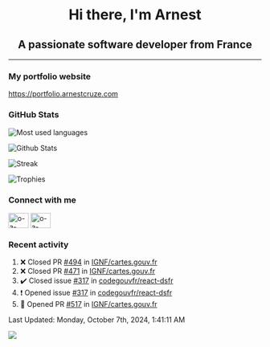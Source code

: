 <h1 align="center">Hi there, I'm Arnest</h1>
<h2 align="center">A passionate software developer from France</h2>

---

### My portfolio website

https://portfolio.arnestcruze.com

### GitHub Stats

![Most used languages](https://github-readme-stats.vercel.app/api/top-langs/?username=ocruze&langs_count=10&layout=compact&hide=tsql)

![Github Stats](https://github-readme-stats.vercel.app/api?username=ocruze&count_private=true&show_icons=true&title_color=fff&text_color=fff&bg_color=30,36d1dc,904e95)

![Streak](https://github-readme-streak-stats.herokuapp.com/?user=ocruze&)

![Trophies](https://github-profile-trophy.vercel.app/?username=ocruze)

### Connect with me

<p align="left">
  <a href="mailto:o.cruze@live.com" target="blank"><img align="center" src="https://upload.wikimedia.org/wikipedia/commons/d/df/Microsoft_Office_Outlook_%282018%E2%80%93present%29.svg" alt="o-a-cruze" height="30" width="40" /></a>
  <a href="https://linkedin.com/in/o-a-cruze" target="blank"><img align="center" src="https://raw.githubusercontent.com/rahuldkjain/github-profile-readme-generator/master/src/images/icons/Social/linked-in-alt.svg" alt="o-a-cruze" height="30" width="40" /></a>
</p>

### Recent activity

<!--RECENT_ACTIVITY:start-->
1. ❌ Closed PR [#494](https://github.com/IGNF/cartes.gouv.fr/pull/494) in [IGNF/cartes.gouv.fr](https://github.com/IGNF/cartes.gouv.fr)
2. ❌ Closed PR [#471](https://github.com/IGNF/cartes.gouv.fr/pull/471) in [IGNF/cartes.gouv.fr](https://github.com/IGNF/cartes.gouv.fr)
3. ✔️ Closed issue [#317](https://github.com/codegouvfr/react-dsfr/issues/317) in [codegouvfr/react-dsfr](https://github.com/codegouvfr/react-dsfr)
4. ❗️ Opened issue [#317](https://github.com/codegouvfr/react-dsfr/issues/317) in [codegouvfr/react-dsfr](https://github.com/codegouvfr/react-dsfr)
5. 💪 Opened PR [#517](https://github.com/IGNF/cartes.gouv.fr/pull/517) in [IGNF/cartes.gouv.fr](https://github.com/IGNF/cartes.gouv.fr)
<!--RECENT_ACTIVITY:end-->

<!--RECENT_ACTIVITY:last_update-->
Last Updated: Monday, October 7th, 2024, 1:41:11 AM
<!--RECENT_ACTIVITY:last_update_end-->

[![](https://visitcount.itsvg.in/api?id=ocruze&label=Profile%20Views&pretty=false)](https://visitcount.itsvg.in)
